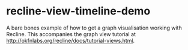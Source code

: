 recline-view-timeline-demo
==========================

A bare bones example of how to get a graph visualisation working with Recline. This accompanies the graph view tutorial at http://okfnlabs.org/recline/docs/tutorial-views.html.
